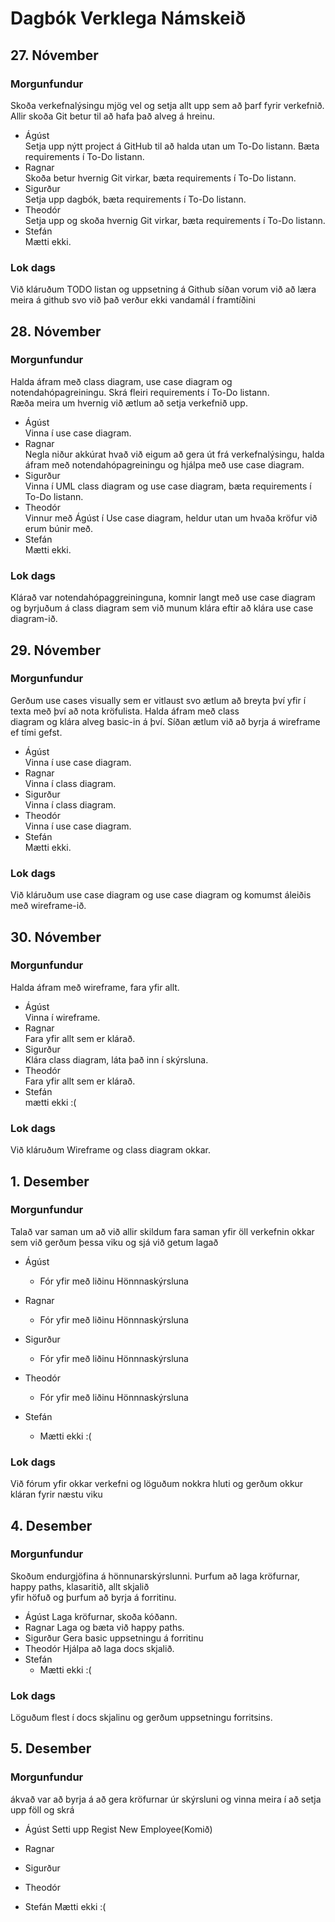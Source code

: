 # Dagbók Verklega Námskeið

## 27. Nóvember

### Morgunfundur
Skoða verkefnalýsingu mjög vel og setja allt upp sem að þarf fyrir verkefnið.  
Allir skoða Git betur til að hafa það alveg á hreinu.

- Ágúst  
  Setja upp nýtt project á GitHub til að halda utan um To-Do listann. Bæta requirements í To-Do listann.
- Ragnar  
  Skoða betur hvernig Git virkar, bæta requirements í To-Do listann.
- Sigurður  
  Setja upp dagbók, bæta requirements í To-Do listann.
- Theodór  
  Setja upp og skoða hvernig Git virkar, bæta requirements í To-Do listann.
- Stefán  
  Mætti ekki.

### Lok dags
Við kláruðum TODO listan og uppsetning á Github síðan vorum við að læra meira á github svo við það verður ekki vandamál í framtíðini


## 28. Nóvember

### Morgunfundur
Halda áfram með class diagram, use case diagram og notendahópagreiningu. Skrá fleiri requirements í To-Do listann.  
Ræða meira um hvernig við ætlum að setja verkefnið upp.  

- Ágúst  
  Vinna í use case diagram.
- Ragnar  
  Negla niður akkúrat hvað við eigum að gera út frá verkefnalýsingu, halda áfram með notendahópagreiningu og hjálpa með use case diagram.
- Sigurður  
  Vinna í UML class diagram og use case diagram, bæta requirements í To-Do listann.
- Theodór  
  Vinnur með Ágúst í Use case diagram, heldur utan um hvaða kröfur við erum búnir með.
- Stefán  
  Mætti ekki.

### Lok dags
Klárað var notendahópaggreininguna, komnir langt með use case diagram og byrjuðum á class diagram sem við munum klára eftir að klára use case diagram-ið.



## 29. Nóvember

### Morgunfundur
Gerðum use cases visually sem er vitlaust svo ætlum að breyta því yfir í texta með því að nota kröfulista. Halda áfram með class  
diagram og klára alveg basic-in á því. Síðan ætlum við að byrja á wireframe ef tími gefst.

- Ágúst  
  Vinna í use case diagram.
- Ragnar  
  Vinna í class diagram.
- Sigurður  
  Vinna í class diagram.
- Theodór  
  Vinna í use case diagram.
- Stefán  
  Mætti ekki.

### Lok dags
Við kláruðum use case diagram og use case diagram og komumst áleiðis með wireframe-ið.

## 30. Nóvember

### Morgunfundur 
Halda áfram með wireframe, fara yfir allt.

- Ágúst  
  Vinna í wireframe.
- Ragnar  
  Fara yfir allt sem er klárað.
- Sigurður  
  Klára class diagram, láta það inn í skýrsluna.
- Theodór  
  Fara yfir allt sem er klárað.
- Stefán  
  mætti ekki :(

### Lok dags
Við kláruðum Wireframe og class diagram okkar.

## 1. Desember

### Morgunfundur
Talað var saman um að við allir skildum fara saman yfir öll verkefnin okkar sem við gerðum þessa viku og sjá við getum lagað

- Ágúst
  - Fór yfir með liðinu Hönnnaskýrsluna

- Ragnar
  - Fór yfir með liðinu Hönnnaskýrsluna

- Sigurður
  - Fór yfir með liðinu Hönnnaskýrsluna

- Theodór
  - Fór yfir með liðinu Hönnnaskýrsluna

- Stefán
  - Mætti ekki :(

### Lok dags
Við fórum yfir okkar verkefni og löguðum nokkra hluti og gerðum okkur kláran fyrir næstu viku

## 4. Desember

### Morgunfundur
Skoðum endurgjöfina á hönnunarskýrslunni. Þurfum að laga kröfurnar, happy paths, klasaritið, allt skjalið  
yfir höfuð og þurfum að byrja á forritinu.  

- Ágúst
  Laga kröfurnar, skoða kóðann.
- Ragnar
  Laga og bæta við happy paths.
- Sigurður
  Gera basic uppsetningu á forritinu
- Theodór
  Hjálpa að laga docs skjalið.
- Stefán
  - Mætti ekki :(

### Lok dags
Löguðum flest í docs skjalinu og gerðum uppsetningu forritsins.

## 5. Desember

### Morgunfundur
ákvað var að byrja á að gera kröfurnar úr skýrsluni og vinna meira í að setja upp föll og skrá

- Ágúst 
  Setti upp Regist New Employee(Komið)
- Ragnar
  
- Sigurður

- Theodór

- Stefán
  Mætti ekki :(
